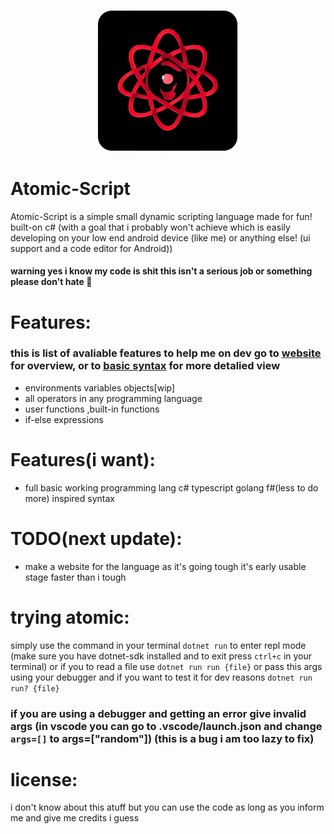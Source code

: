 <p align="center" width="100% height="100%">
<img src="/website/res/logo.png" width="45%" height="45%">
</p>

# Atomic-Script

Atomic-Script is a simple small dynamic scripting language made for fun! built-on c# (with a goal that i probably won't achieve which is easily developing on your low end android device (like me) or anything else! (ui support and a code editor for Android))
#### warning yes i know my code is shit this isn't a serious job or something please don't hate 🥳

# Features:
### this is list of avaliable features to help me on dev go to [website](https://atonix0.github.io/Atomic-Script) for overview, or to [basic syntax](https://atonix0.github.io/Atomic-Script/docs/basic_syntax) for more detalied view
- environments variables objects[wip]
- all operators in any programming language
- user functions ,built-in functions
- if-else expressions

# Features(i want):

- full basic working programming lang c# typescript golang f#(less to do more) inspired syntax

# TODO(next update):
- make a website for the language as it's going tough it's early usable stage faster than i tough
# trying atomic:
simply use the command in your terminal ```dotnet run``` to enter repl mode
(make sure you have dotnet-sdk installed and to exit press ```ctrl+c``` in your terminal)
or if you to read a file use ```dotnet run run {file}``` or pass this args using your debugger
and if you want to test it for dev reasons ```dotnet run run? {file}``` 
### if you are using a debugger and getting an error give invalid args (in vscode you can go to .vscode/launch.json and change ```args=[]``` to args=["random"]) (this is a bug i am too lazy to fix)

# license:

i don't know about this atuff but you can use the code as long as you inform me and give me credits i guess
